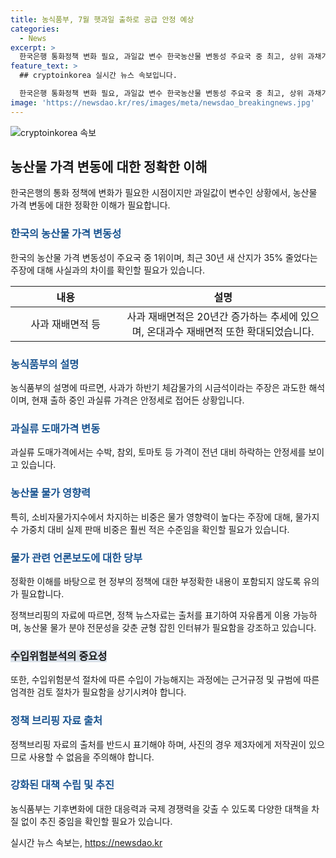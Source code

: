 ```yaml
---
title: 농식품부, 7월 햇과일 출하로 공급 안정 예상
categories:
  - News
excerpt: >
  한국은행 통화정책 변화 필요, 과일값 변수 한국농산물 변동성 주요국 중 최고, 상위 과채가격 4년간 30%↑. 농식품부는 정책방안에 대한 오해 해소와 과수산업 정책 이해 필요하다며, 최근 출하과일 가격 안정화 중. 한국의 소비자물가 상승률은 OECD평균보다 낮고, 사과 재배면적은 증가세. 오이, 딸기, 포도, 사과 공급부족으로 가격 상승은 사실과 다름. 정부는 냉해, 우박, 이상기후 대응 대책을 수립하고 유통 구조 개선 중. 국내생산 안정화가 가격 안정의 근본이며 수입은 근본 해결책이 아니다. 국제규격에 따른 수입위험분석절차가 수입 가능 여부를 결정하며, 현재 추진 중. <참고: 정책브리핑 www.korea.kr>
feature_text: >
  ## cryptoinkorea 실시간 뉴스 속보입니다.

  한국은행 통화정책 변화 필요, 과일값 변수 한국농산물 변동성 주요국 중 최고, 상위 과채가격 4년간 30%↑. 농식품부는 정책방안에 대한 오해 해소와 과수산업 정책 이해 필요하다며, 최근 출하과일 가격 안정화 중. 한국의 소비자물가 상승률은 OECD평균보다 낮고, 사과 재배면적은 증가세. 오이, 딸기, 포도, 사과 공급부족으로 가격 상승은 사실과 다름. 정부는 냉해, 우박, 이상기후 대응 대책을 수립하고 유통 구조 개선 중. 국내생산 안정화가 가격 안정의 근본이며 수입은 근본 해결책이 아니다. 국제규격에 따른 수입위험분석절차가 수입 가능 여부를 결정하며, 현재 추진 중. <참고: 정책브리핑 www.korea.kr>
image: 'https://newsdao.kr/res/images/meta/newsdao_breakingnews.jpg'
---
```


<p><img src="https://newsdao.kr/res/images/meta/newsdao_breakingnews.jpg" alt="cryptoinkorea 속보" /></p>

<h2 data-ke-size="size26">농산물 가격 변동에 대한 정확한 이해</h2>

<p data-ke-size="size16">한국은행의 통화 정책에 변화가 필요한 시점이지만 과일값이 변수인 상황에서, 농산물 가격 변동에 대한 정확한 이해가 필요합니다.</p>

<h3><b><span style="color: #1a5490;">한국의 농산물 가격 변동성</span></b></h3>

<p data-ke-size="size16">한국의 농산물 가격 변동성이 주요국 중 1위이며, 최근 30년 새 산지가 35% 줄었다는 주장에 대해 사실과의 차이를 확인할 필요가 있습니다.</p>

<table>
<thead>
<tr>
<th valign="top" style="width: 35%;"><b>내용</b></th>
<th valign="top" style="width: 65%;"><b>설명</b></th>
</tr>
</thead>
<tbody>
<tr>
<td style="text-align: center; height: 17px;">사과 재배면적 등</td>
<td style="text-align: center; height: 17px;">사과 재배면적은 20년간 증가하는 추세에 있으며, 온대과수 재배면적 또한 확대되었습니다.</td>
</tr>
</tbody>
</table>

<h3><b><span style="color: #1a5490;">농식품부의 설명</span></b></h3>

<p data-ke-size="size16">농식품부의 설명에 따르면, 사과가 하반기 체감물가의 시금석이라는 주장은 과도한 해석이며, 현재 출하 중인 과실류 가격은 안정세로 접어든 상황입니다.</p>

<h3><b><span style="color: #1a5490;">과실류 도매가격 변동</span></b></h3>

<p data-ke-size="size16">과실류 도매가격에서는 수박, 참외, 토마토 등 가격이 전년 대비 하락하는 안정세를 보이고 있습니다.</p>

<h3><b><span style="color: #1a5490;">농산물 물가 영향력</span></b></h3>

<p data-ke-size="size16">특히, 소비자물가지수에서 차지하는 비중은 물가 영향력이 높다는 주장에 대해, 물가지수 가중치 대비 실제 판매 비중은 훨씬 적은 수준임을 확인할 필요가 있습니다.</p>

<h3><b><span style="color: #1a5490;">물가 관련 언론보도에 대한 당부</span></b></h3>

<p data-ke-size="size16">정확한 이해를 바탕으로 현 정부의 정책에 대한 부정확한 내용이 포함되지 않도록 유의가 필요합니다.</p>

<p data-ke-size="size16">정책브리핑의 자료에 따르면, 정책 뉴스자료는 출처를 표기하여 자유롭게 이용 가능하며, 농산물 물가 분야 전문성을 갖춘 균형 잡힌 인터뷰가 필요함을 강조하고 있습니다.</p>

<h3><b><span style="background-color: #21538527;">수입위험분석의 중요성</span></b></h3>

<p data-ke-size="size16">또한, 수입위험분석 절차에 따른 수입이 가능해지는 과정에는 근거규정 및 규범에 따른 엄격한 검토 절차가 필요함을 상기시켜야 합니다.</p>

<h3><b><span style="color: #1a5490;">정책 브리핑 자료 출처</span></b></h3>

<p data-ke-size="size16">정책브리핑 자료의 출처를 반드시 표기해야 하며, 사진의 경우 제3자에게 저작권이 있으므로 사용할 수 없음을 주의해야 합니다.</p>

<h3><b><span style="color: #1a5490;">강화된 대책 수립 및 추진</span></b></h3>

<p data-ke-size="size16">농식품부는 기후변화에 대한 대응력과 국제 경쟁력을 갖출 수 있도록 다양한 대책을 차질 없이 추진 중임을 확인할 필요가 있습니다.</p>
실시간 뉴스 속보는, <a href="https://newsdao.kr" rel="dofollow">https://newsdao.kr</a>


